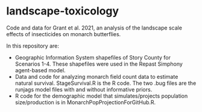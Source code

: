 # landscape-toxicology
Code and data for Grant et al. 2021, an analysis of the landscape scale effects of insecticides on monarch butterflies.

In this repository are:
  * Geographic Information System shapefiles of Story County for Scenarios 1-4. These shapefiles were used in the Repast Simphony agent-based model.
  * Data and code for analyzing monarch field count data to estimate natural survival. StageSurvival.R is the R code. The two .bug files are the runjags model files with and without informative priors. 
  * R code for the demographic model that simulates/projects population size/production is in MonarchPopProjectionForGitHub.R.
  
